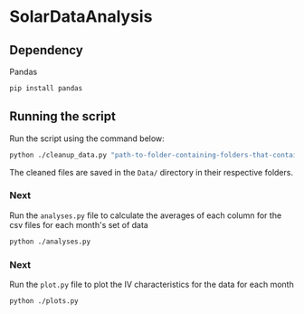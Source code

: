 # SolarDataAnalysis

## Dependency

Pandas

```python
pip install pandas
```

## Running the script

Run the script using the command below:

```bash
python ./cleanup_data.py "path-to-folder-containing-folders-that-contain-csv-files"
```

The cleaned files are saved in the ```Data/``` directory in their respective folders.

### Next

Run the ```analyses.py``` file to calculate the averages of each column for the csv files for each month's set of data

```bash
python ./analyses.py
```
### Next

Run the ```plot.py``` file to plot the IV characteristics for the data for each month

```bash
python ./plots.py
```
